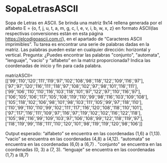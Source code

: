 # SopaLetrasASCII
Sopa de Letras en ASCII. 
Se brinda una matriz 9x14 rellena generada por el alfabeto E = {o, f, j, u, t, a, m, g, c, l, e, v, i, b, w, x, z} en formato ASCII(las respectivas conversiones están en esta página https://elcodigoascii.com.r/), en el apartado de “Caracteres ASCII imprimibles”. Tu tarea es encontrar una serie de palabras dadas en la matriz. Las palabras pueden estar en cualquier dirección: horizontal y vertical. Pregunta: ¿Puedes encontrar las palabras "conjunto", "automata", "lenguaje", "vacio" y “alfabeto” en la matriz proporcionada? Indica las coordenadas de inicio y fin para cada palabra. 

matrizASCII= [['99','110','120','111','119','97','102','108','98','118','122','109','116','97'],
		['97','97','120','116','111','118','97','108','102','97','98','101','116','111'],
		['99','106','110','110','116','103','118','101','97','122','97','110','116','97'],
['106','105','106','117','105','108','119','110','99','98','116','103','109','108'],
	['105','118','102','106','98','101','98','103','111','105','99','97','118','110'],
	['110','99','110','110','99','102','111','117','116','120','108','118','110','101'],
	['97','117','116','111','109','97','116','97','119','102','102','116','122','118'],
	['105','98','116','99','109','103','97','106','108','99','122','118','119','97'],
	['118','119','99','118','111','110','120','101','98','119','119','120','98','106']] 

Output esperado: “alfabeto” se encuentra en las coordenadas (1,6) a (1,13). “vacio” se encuentra en las coordenadas (4,8) a (4,12). “automata” se encuentra en las coordenadas (6,0) a (6,7) . "conjunto" se encuentra en las coordenadas (0, 3) a (7, 3). “lenguaje” se encuentra en las coordenadas (1,7) a (8,7)
